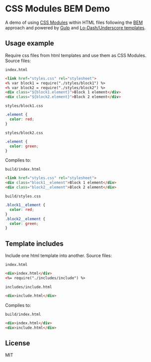 # CSS Modules BEM Demo
A demo of using [CSS Modules](https://github.com/css-modules/css-modules) within HTML files following the [BEM](http://getbem.com/) approach and powered by [Gulp](https://github.com/gulpjs/gulp) and [Lo-Dash/Underscore templates](https://lodash.com/docs#template).

## Usage example

Require css files from html templates and use them as CSS Modules. Source files:

`index.html`
```html
<link href="styles.css" rel="stylesheet">
<% var block1 = require("./styles/block1") %>
<% var block2 = require("./styles/block2") %>
<div class="${block1.element}">Block 1 element</div>
<div class="${block2.element}">Block 2 element</div>
```

`styles/block1.css`
```css
.element {
  color: red;
}
```

`styles/block2.css`
```css
.element {
  color: green;
}
```

Compiles to:

`build/index.html`
```html
<link href="styles.css" rel="stylesheet">
<div class="block1__element">Block 1 element</div>
<div class="block2__element">Block 2 element</div>
```

`build/styles.css`
```css
.block1__element {
  color: red;
}
.block2__element {
  color: green;
}
```

## Template includes

Include one html template into another. Source files:

`index.html`
```html
<div>index.html</div>
<%= require("./includes/include") %>
```

`includes/include.html`
```html
<div>include.html</div>
```

Compiles to:

`build/index.html`
```html
<div>index.html</div>
<div>include.html</div>
```

## License

MIT
